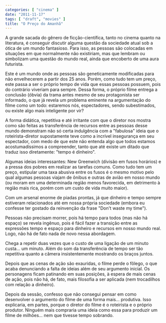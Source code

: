 ```yaml
---
categories: [ "cinema" ]
date: "2011-11-17"
tags: [ "draft", "movies" ]
title: "O Preço do Amanhã"
---
```

A grande sacada do gênero de ficção-científica, tanto no cinema
quanto na literatura, é conseguir discutir alguma questão da sociedade
atual sob a ótica de um mundo fantasioso. Para isso, as pessoas são
colocadas em situações em que normalmente não existiriam, mas que
lembram ou simbolizam uma questão do mundo real, ainda que encoberto
de uma aura futurista.

Este é um mundo onde as pessoas são geneticamente modificadas para
não envelhecerem a partir dos 25 anos. Porém, como tudo tem um preço,
este passa a ser o próprio tempo de vida que essas pessoas possuem,
pois do contrário viveriam para sempre. Dessa forma, o próprio filme
entrega a conclusão (óbvia) da trama antes mesmo de seu protagonista
ser informado, o que já revela um problema eminente na argumentação
do filme como um todo: estaremos nós, espectadores, sendo subestimados,
ou existe algo mais inteligente por vir?

A forma didática, repetitiva e até irritante com que o diretor nos
mostra como são feitas as transferência de recursos entre as pessoas
desse mundo demonstram não só certa indulgência com a "fabulosa"
ideia que o roteirista-diretor supostamente teve como a incrível
insegurança em seu espectador, com medo de que este não entenda algo
que todos estamos acostumadíssimos a compreender, tanto que até existe
um ditado que traduz isso diretamente: "tempo é dinheiro".

Algumas ideias interessantes: New Greenwich (divisão em fusos horários)
e a pressa dos pobres em realizar as tarefas comuns. Como tudo tem um
preço, estipular uma taxa abusiva entre os fusos é o mesmo motivo pelo
qual algumas pessoas viajam de ônibus e outras de avião em nosso mundo
(ou moram em uma determinada região menos favorecida, em detrimento à
região mais rica, porém com um custo de vida muito maior).

Com um arsenal enorme de piadas prontas, já que dinheiro e tempo
sempre estiveram relacionados até em nossa própria sociedade (embora
eu confesse ter gostado da reinvenção da frase "Don't waste my time").

Pessoas não precisam morrer, pois há tempo para todos (mas não há
espaço) se revela ingênuo, pois é fácil fazer a transição entre
as expressões tempo e espaço para dinheiro e recursos em nosso mundo
real. Logo, não há de fato nada de novo nessa abordagem.

Chega a repetir duas vezes que o custo de uma ligação de um minuto
custa... um minuto. Além do som da transferência de tempo ser tão
repetitiva quanto a câmera insistentemente mostrando os braços juntos.

Depois que as cenas de ação são exauridas, o filme perde o fôlego, o
que acaba denunciando a falta de ideias além de seu argumento inicial. Os
personagens ficam patinando em suas posições, à espera de mais cenas
de ação, pois não há, de fato, mais filosofia a ser aplicada (nem
trocadilhos com relação a dinheiro).

Depois da sessão, confesso que não consegui pensar em como desenvolver
o argumento do filme de uma forma mais... produtiva. Isso explicaria,
em partes, porque o diretor do filme é o roteirista e o próprio
produtor. Ninguém mais compraria uma ideia como essa para produzir um
filme de milhões... nem que tivesse tempo sobrando.

